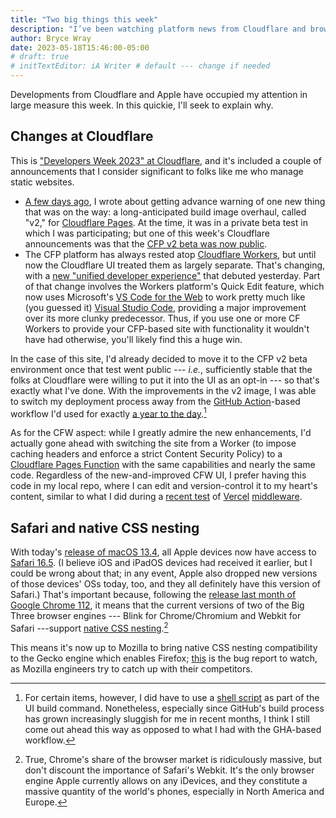 ```yaml
---
title: "Two big things this week"
description: "I’ve been watching platform news from Cloudflare and browser news from Apple."
author: Bryce Wray
date: 2023-05-18T15:46:00-05:00
# draft: true
# initTextEditor: iA Writer # default --- change if needed
---
```


Developments from Cloudflare and Apple have occupied my attention in large measure this week. In this quickie, I'll seek to explain why.

<!--more-->

## Changes at Cloudflare

This is ["Developers Week 2023" at Cloudflare](https://blog.cloudflare.com/welcome-to-developer-week-2023/), and it's included a couple of announcements that I consider significant to folks like me who manage static websites.

- [A few days ago](/posts/2023/05/cloudflare-pages-more-attractive-home-hugo-sites/), I wrote about getting advance warning of one new thing that was on the way: a long-anticipated build image overhaul, called "v2," for [Cloudflare Pages](https://pages.cloudflare.com). At the time, it was in a private beta test in which I was participating; but one of this week's Cloudflare announcements was that the [CFP v2 beta was now public](https://blog.cloudflare.com/moderizing-cloudflare-pages-builds-toolbox/).
- The CFP platform has always rested atop [Cloudflare Workers](https://workers.cloudflare.com), but until now the Cloudflare UI treated them as largely separate. That's changing, with a [new "unified developer experience"](https://blog.cloudflare.com/pages-and-workers-are-converging-into-one-experience/) that debuted yesterday. Part of that change involves the Workers platform's Quick Edit feature, which now uses Microsoft's [VS Code for the Web](https://code.visualstudio.com/docs/editor/vscode-web) to work pretty much like (you guessed it) [Visual Studio Code](https://code.visualstudio.com), providing a major improvement over its more clunky predecessor. Thus, if you use one or more CF Workers to provide your CFP-based site with functionality it wouldn't have had otherwise, you'll likely find this a huge win.

In the case of this site, I'd already decided to move it to the CFP v2 beta environment once that test went public --- *i.e.*, sufficiently stable that the folks at Cloudflare were willing to put it into the UI as an opt-in --- so that's exactly what I've done. With the improvements in the v2 image, I was able to switch my deployment process away from the [GitHub Action](https://github.com/features/actions)-based workflow I'd used for exactly [a year to the day](/posts/2022/05/using-dart-sass-hugo-github-actions-edition/).[^shellScript]

[^shellScript]: For certain items, however, I did have to use a [shell script](https://github.com/brycewray/hugo-site/blob/main/cfp-build.sh) as part of the UI build command. Nonetheless, especially since GitHub's build process has grown increasingly sluggish for me in recent months, I think I still come out ahead this way as opposed to what I had with the GHA-based workflow.

As for the CFW aspect: while I greatly admire the new enhancements, I'd actually gone ahead with switching the site from a Worker (to impose caching headers and enforce a strict Content Security Policy) to a [Cloudflare Pages Function](https://developers.cloudflare.com/pages/platform/functions/) with the same capabilities and nearly the same code. Regardless of the new-and-improved CFW UI, I prefer having this code in my local repo, where I can edit and version-control it to my heart's content, similar to what I did during a [recent test](/posts/2023/03/headers-up-vercel-edition/) of [Vercel](https://vercel.com) [middleware](https://vercel.com/docs/concepts/functions/edge-middleware).

## Safari and native CSS nesting

With today's [release of macOS 13.4](https://www.macrumors.com/2023/05/18/apple-releases-macos-ventura-13-4/), all Apple devices now have access to [Safari 16.5](https://webkit.org/blog/14154/webkit-features-in-safari-16-5/). (I believe iOS and iPadOS devices had received it earlier, but I could be wrong about that; in any event, Apple also dropped new versions of those devices' OSs today, too, and they all definitely have this version of Safari.) That's important because, following the [release last month of Google Chrome 112](https://developer.chrome.com/blog/new-in-chrome-112/), it means that the current versions of two of the Big Three browser engines --- Blink for Chrome/Chromium and Webkit for Safari ---support [native CSS nesting](https://drafts.csswg.org/css-nesting-1/).[^market]

[^market]: True, Chrome's share of the browser market is ridiculously massive, but don't discount the importance of Safari's Webkit. It's the only browser engine Apple currently allows on any iDevices, and they constitute a massive quantity of the world's phones, especially in North America and Europe.

This means it's now up to Mozilla to bring native CSS nesting compatibility to the Gecko engine which enables Firefox; [this](https://bugzilla.mozilla.org/show_bug.cgi?id=1648037) is the bug report to watch, as Mozilla engineers try to catch up with their competitors.
